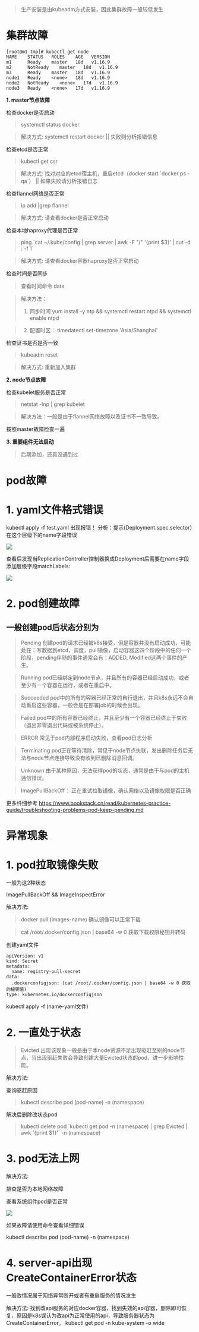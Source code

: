 > 生产安装是由kubeadm方式安装，因此集群故障一般较低发生

# 集群故障

```
[root@m1 tmp]# kubectl get node
NAME    STATUS   ROLES    AGE   VERSION
m1      Ready    master   18d   v1.16.9
m2      NotReady    master   18d   v1.16.9
m3      Ready    master   18d   v1.16.9
node1   Ready    <none>   18d   v1.16.9
node2   NotReady    <none>   17d   v1.16.9
node3   Ready    <none>   17d   v1.16.9
```

**1. master节点故障**

检查docker是否启动

> systemctl status docker


> 解决方式: systemctl restart docker || 失败则分析报错信息

检查etcd是否正常
> kubectl get csr

> 解决方式: 找对对应的etcd宿主机，重启etcd（docker start \`docker ps -qa\`） || 如果失败请分析报错日志

检查flannel网络是否正常

> ip add |grep flannel 

> 解决方式: 请查看docker是否正常启动

检查本地haproxy代理是否正常

>  ping \`cat ~/.kube/config | grep server | awk -F "/" '{print $3}' | cut -d : -f 1\`

> 解决方式: 请查看docker容器haproxy是否正常启动

检查时间是否同步
> 查看时间命令 date 

> 解决方法：
> 1. 同步时间 yum install -y ntp && systemctl restart ntpd &&  systemctl enable ntpd 

> 2. 配置时区： timedatectl set-timezone 'Asia/Shanghai'

检查证书是否是否一致
> kubeadm reset

> 解决方式:  重新加入集群


**2. node节点故障**

检查kubelet服务是否正常

> netstat -lnp | grep kubelet

> 解决方法：一般是由于flannel网络故障以及证书不一致导致。

按照master故障检查一遍

**3. 重要组件无法启动**

> 后期添加，还真没遇到过

# pod故障
# 1. yaml文件格式错误

kubectl apply -f test.yaml
出现报错！
分析：提示(Deployment.spec.selector）在这个层级下的name字段错误

![](677afd760a09965a192b19438d5d749.png)

查看后发现当ReplicationController控制器换成Deployment后需要在name字段添加层级字段matchLabels:

![](1e4115ddbdd566dd476f356b7a1b8f3.png)

# 2. pod创建故障

## 一般创建pod后状态分别为

> Pending 创建pod的请求已经被k8s接受，但是容器并没有启动成功，可能处在：写数据到etcd，调度，pull镜像，启动容器这四个阶段中的任何一个阶段，pending伴随的事件通常会有：ADDED, Modified这两个事件的产生。

> Running pod已经绑定到node节点，并且所有的容器已经启动成功，或者至少有一个容器在运行，或者在重启中。

> Succeeded pod中的所有的容器已经正常的自行退出，并且k8s永远不会自动重启这些容器，一般会是在部署job的时候会出现。

> Failed pod中的所有容器已经终止，并且至少有一个容器已经终止于失败（退出非零退出代码或被系统停止）。

> ERROR 常见于pod内部程序启动失败，查看pod日志分析

> Terminating pod正在等待清除，常见于node节点失联，发出删除任务后无法与node节点连接导致没有收到已删除消息回调。

> Unknown 由于某种原因，无法获得pod的状态，通常是由于与pod的主机通信错误。

> ImagePullBackOff： 正在重试拉取镜像，确认网络以及镜像权限是否正确

更多纤细参考 https://www.bookstack.cn/read/kubernetes-practice-guide/troubleshooting-problems-pod-keep-pending.md


# 异常现象

# 1. pod拉取镜像失败

一般为这2种状态

ImagePullBackOff &&  ImageInspectError 

解决方法:

> docker pull (images-name) 确认镜像可以正常下载

> cat /root/.docker/config.json | base64 -w 0  获取下载权限秘钥并转码

创建yaml文件

```
apiVersion: v1
kind: Secret
metadata:
  name: registry-pull-secret
data:
  .dockerconfigjson: (cat /root/.docker/config.json | base64 -w 0 获取的秘钥值)
type: kubernetes.io/dockerconfigjson
```
kubectl apply -f (name-yaml文件)

# 2. 一直处于状态

> Evicted 出现该现象一般是由于本node资源不足出现驱赶至别的node节点，当出现驱赶失败会导致创建大量Evicted状态的pod，进一步影响性能。

解决方法:

查询驱赶原因

> kubectl describe pod (pod-name) -n (namespace)

解决后删除改状态pod

> kubectl delete pod \`kubectl get pod -n (namespace) | grep Evicted | awk '{print $1}'\` -n  (namespace)

# 3. pod无法上网

解决方法:

排查是否为本地网络故障

查看系统组件pod是否正常

![](1590996702_1_.png)

如果故障请使用命令查看详细错误

kubectl describe pod (pod-name) -n (namespace)

# 4. server-api出现CreateContainerError状态

一般改情况属于网络异常断开或者有重启服务的情况发生

解决方法:
找到改api服务的对应docker容器，找到失效的api容器，删除即可恢复，原因是k8s误认为改api为正常使用的api，导致服务器状态为CreateContainerError。
kubectl get pod -n kube-system -o wide

